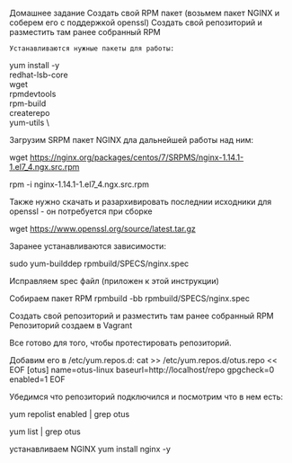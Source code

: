 Домашнее задание
Создать свой RPM пакет (возьмем пакет NGINX и соберем его с поддержкой openssl)
Создать свой репозиторий и разместить там ранее собранный RPM

    Устанавливаются нужные пакеты для работы:

yum install -y \
redhat-lsb-core \
wget \
rpmdevtools \
rpm-build \
createrepo \
yum-utils \


Загрузим SRPM пакет NGINX длa дальнейшей работы над ним:

wget https://nginx.org/packages/centos/7/SRPMS/nginx-1.14.1-1.el7_4.ngx.src.rpm

rpm -i nginx-1.14.1-1.el7_4.ngx.src.rpm

Также нужно скачать и разархивировать последнии исходники для openssl - он потребуется при сборке

wget https://www.openssl.org/source/latest.tar.gz

Заранее устанавливаются зависимости:

sudo yum-builddep rpmbuild/SPECS/nginx.spec

Исправляем spec файл (приложен к этой инструкции)

Собираем пакет RPM
rpmbuild -bb rpmbuild/SPECS/nginx.spec


Создать свой репозиторий и разместить там ранее собранный RPM
Репозиторий создаем в Vagrant 
  

Все готово для того, чтобы протестировать репозиторий.

Добавим его в /etc/yum.repos.d:
cat >> /etc/yum.repos.d/otus.repo << EOF
[otus]
name=otus-linux
baseurl=http://localhost/repo
gpgcheck=0
enabled=1
EOF

Убедимся что репозиторий подключился и посмотрим что в нем есть:

yum repolist enabled | grep otus

 yum list | grep otus


устанавливаем NGINX
 yum install nginx -y

  
